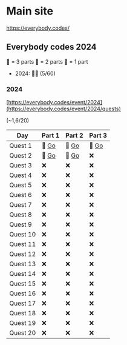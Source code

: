 # Main site
https://everybody.codes/

## Everybody codes 2024
🐔 = 3 parts
🐥 = 2 parts
🐣 = 1 part
- 2024: 🐔🐥 (5/60)

### 2024

[https://everybody.codes/event/2024](https://everybody.codes/event/2024/quests)

(~1,6/20)

|Day      | Part 1 | Part 2 | Part 3 |
|---------|----|----|----|
| Quest 1   | 🐤 [Go](./EverybodyCodes_2024/quest01/quest01_1.go)| 🐤 [Go](./EverybodyCodes_2024/quest01/quest01_2.go)| 🐤 [Go](./EverybodyCodes_2024/quest01/quest01_3.go)|
| Quest 2   | 🐤 [Go](./EverybodyCodes_2024/quest02/quest02_1.go)| 🐤 [Go](./EverybodyCodes_2024/quest02/quest02_2.go) | ❌ |
| Quest 3   | ❌  | ❌ | ❌ |
| Quest 4   | ❌  | ❌ | ❌ |
| Quest 5   | ❌  | ❌ | ❌ |
| Quest 6   | ❌  | ❌ | ❌ |
| Quest 7   | ❌  | ❌ | ❌ |
| Quest 8   | ❌  | ❌ | ❌ |
| Quest 9   | ❌  | ❌ | ❌ |
| Quest 10  | ❌  | ❌ | ❌ |
| Quest 11  | ❌  | ❌ | ❌ |
| Quest 12  | ❌  | ❌ | ❌ |
| Quest 13  | ❌  | ❌ | ❌ |
| Quest 14  | ❌  | ❌ | ❌ |
| Quest 15  | ❌  | ❌ | ❌ |
| Quest 16  | ❌  | ❌ | ❌ |
| Quest 17  | ❌  | ❌ | ❌ |
| Quest 18  | ❌  | ❌ | ❌ |
| Quest 19  | ❌  | ❌ | ❌ |
| Quest 20  | ❌  | ❌ | ❌ |